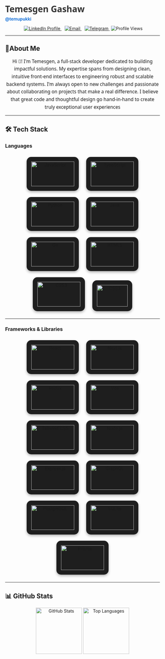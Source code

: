 <span> <h1 style="font-family: 'Segoe UI', Tahoma, Geneva, Verdana, sans-serif; color: #333; margin-top: 10px; margin-bottom: 5px;">Temesgen Gashaw</h1>  <a href="https://github.com/temupukki" style="text-decoration:none; color:#0366d6; font-weight:600;">
      @temupukki
    </a></span>
  

<p align="center">
  <a href="https://linkedin.com/in/temesgen-gashaw-280827328" style="margin:0 5px;">
    <img src="https://img.shields.io/badge/LinkedIn-0A66C2?style=for-the-badge&logo=linkedin&logoColor=white" alt="LinkedIn Profile" />
  </a>
  <a href="mailto:temesgengashaw8@example.com" style="margin:0 5px;">
    <img src="https://img.shields.io/badge/Email-D14836?style=for-the-badge&logo=gmail&logoColor=white" alt="Email" />
  </a>
  <a href="https://t.me/Pukkival" style="margin:0 5px;">
    <img src="https://img.shields.io/badge/Telegram-26A5E4?style=for-the-badge&logo=telegram&logoColor=white" alt="Telegram" />
  </a>

  <img src="https://komarev.com/ghpvc/?username=temupukki&style=for-the-badge" alt="Profile Views" />
</p>

---

## 📝About Me
<p style="font-family: 'Segoe UI', Tahoma, Geneva, Verdana, sans-serif; font-size: 1.1em; max-width: 700px; margin: 0 auto; text-align: center; line-height: 1.6;">
Hi 👋!  I'm Temesgen, a full-stack developer dedicated to building impactful solutions. My expertise spans from designing clean, intuitive front-end interfaces to engineering robust and scalable backend systems. I'm always open to new challenges and passionate about collaborating on projects that make a real difference. I believe that great code and thoughtful design go hand-in-hand to create truly exceptional user experiences
</p>

---

## 🛠 Tech Stack

### **Languages**
<p align="center">
  <img src="https://cdn.jsdelivr.net/gh/devicons/devicon/icons/javascript/javascript-original.svg" width="140" height="80" alt="JavaScript" style="margin: 10px; background: #1e1e1e; padding: 15px; border-radius: 15px; box-shadow: 0 4px 8px rgba(0,0,0,0.3);" />
  <img src="https://cdn.jsdelivr.net/gh/devicons/devicon/icons/typescript/typescript-original.svg" width="140" height="80" alt="TypeScript" style="margin: 10px; background: #1e1e1e; padding: 15px; border-radius: 15px; box-shadow: 0 4px 8px rgba(0,0,0,0.3);" />
  <img src="https://cdn.jsdelivr.net/gh/devicons/devicon/icons/python/python-original.svg" width="140" height="80" alt="Python" style="margin: 10px; background: #1e1e1e; padding: 15px; border-radius: 15px; box-shadow: 0 4px 8px rgba(0,0,0,0.3);" />
  <img src="https://cdn.jsdelivr.net/gh/devicons/devicon/icons/java/java-original.svg" width="140" height="80" alt="Java" style="margin: 10px; background: #1e1e1e; padding: 15px; border-radius: 15px; box-shadow: 0 4px 8px rgba(0,0,0,0.3);" />
  <img src="https://cdn.jsdelivr.net/gh/devicons/devicon/icons/go/go-original.svg" width="140" height="80" alt="Go" style="margin: 10px; background: #1e1e1e; padding: 15px; border-radius: 15px; box-shadow: 0 4px 8px rgba(0,0,0,0.3);" />
  <img src="https://cdn.jsdelivr.net/gh/devicons/devicon/icons/html5/html5-original.svg" width="140" height="80" alt="HTML5" style="margin: 10px; background: #1e1e1e; padding: 15px; border-radius: 15px; box-shadow: 0 4px 8px rgba(0,0,0,0.3);" />
  <img src="https://cdn.jsdelivr.net/gh/devicons/devicon/icons/css3/css3-original.svg" width="140" height="80" alt="CSS3" style="margin: 10px; background: #1e1e1e; padding: 15px; border-radius: 15px; box-shadow: 0 4px 8px rgba(0,0,0,0.3);" />
  <img src="https://upload.wikimedia.org/wikipedia/commons/2/21/Matlab_Logo.png" width="100" height="70" alt="CSS3" style="margin: 10px; background: #1e1e1e; padding: 15px; border-radius: 15px; box-shadow: 0 4px 8px rgba(0,0,0,0.3); alt="MATLAB" />
   
</p>

---

### **Frameworks & Libraries**
<p align="center">
  <img src="https://cdn.jsdelivr.net/gh/devicons/devicon/icons/react/react-original.svg" width="140" height="80" alt="React" style="margin: 10px; background: #1e1e1e; padding: 15px; border-radius: 15px; box-shadow: 0 4px 8px rgba(0,0,0,0.3);" />
  <img src="https://cdn.jsdelivr.net/gh/devicons/devicon/icons/nextjs/nextjs-original.svg" width="140" height="80" alt="Next.js" style="margin: 10px; background: #1e1e1e; padding: 15px; border-radius: 15px; box-shadow: 0 4px 8px rgba(0,0,0,0.3);" />
  <img src="https://cdn.jsdelivr.net/gh/devicons/devicon/icons/redux/redux-original.svg" width="140" height="80" alt="Redux" style="margin: 10px; background: #1e1e1e; padding: 15px; border-radius: 15px; box-shadow: 0 4px 8px rgba(0,0,0,0.3);" />
  <img src="https://cdn.jsdelivr.net/gh/devicons/devicon/icons/vite/vite-original.svg" width="140" height="80" alt="Vite" style="margin: 10px; background: #1e1e1e; padding: 15px; border-radius: 15px; box-shadow: 0 4px 8px rgba(0,0,0,0.3);" />
  <img src="https://www.vectorlogo.zone/logos/tailwindcss/tailwindcss-icon.svg" width="140" height="80" alt="Tailwind CSS" style="margin: 10px; background: #1e1e1e; padding: 15px; border-radius: 15px; box-shadow: 0 4px 8px rgba(0,0,0,0.3);" />
  <img src="https://cdn.jsdelivr.net/gh/devicons/devicon/icons/nodejs/nodejs-original.svg" width="140" height="80" alt="Node.js" style="margin: 10px; background: #1e1e1e; padding: 15px; border-radius: 15px; box-shadow: 0 4px 8px rgba(0,0,0,0.3);" />
  <img src="https://cdn.jsdelivr.net/gh/devicons/devicon/icons/express/express-original.svg" width="140" height="80" alt="Express.js" style="margin: 10px; background: #1e1e1e; padding: 15px; border-radius: 15px; box-shadow: 0 4px 8px rgba(0,0,0,0.3);" />
  <img src="https://cdn.jsdelivr.net/gh/devicons/devicon/icons/graphql/graphql-plain.svg" width="140" height="80" alt="GraphQL" style="margin: 10px; background: #1e1e1e; padding: 15px; border-radius: 15px; box-shadow: 0 4px 8px rgba(0,0,0,0.3);" />
  <img src="https://cdn.jsdelivr.net/gh/devicons/devicon/icons/postgresql/postgresql-original.svg" width="140" height="80" alt="PostgreSQL" style="margin: 10px; background: #1e1e1e; padding: 15px; border-radius: 15px; box-shadow: 0 4px 8px rgba(0,0,0,0.3);" />
  <img src="https://cdn.jsdelivr.net/gh/devicons/devicon/icons/sqlite/sqlite-original.svg" width="140" height="80" alt="SQLite" style="margin: 10px; background: #1e1e1e; padding: 15px; border-radius: 15px; box-shadow: 0 4px 8px rgba(0,0,0,0.3);" />
  <img src="https://cdn.jsdelivr.net/gh/devicons/devicon/icons/prisma/prisma-original.svg" width="140" height="80" alt="Prisma" style="margin: 10px; background: #1e1e1e; padding: 15px; border-radius: 15px; box-shadow: 0 4px 8px rgba(0,0,0,0.3);" />
</p>

---

## 📊 GitHub Stats
<p align="center">
  <img src="https://github-readme-stats.vercel.app/api?username=temupukki&show_icons=true&theme=radical" height="150" alt="GitHub Stats" />
  <img src="https://github-readme-stats.vercel.app/api/top-langs/?username=temupukki&layout=compact&theme=radical" height="150" alt="Top Languages" />
</p>
